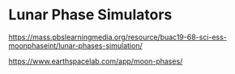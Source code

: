 # Lunar Phase Simulators

https://mass.pbslearningmedia.org/resource/buac19-68-sci-ess-moonphaseint/lunar-phases-simulation/


https://www.earthspacelab.com/app/moon-phases/

